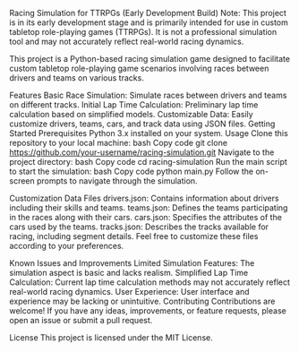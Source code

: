 Racing Simulation for TTRPGs (Early Development Build)
Note: This project is in its early development stage and is primarily intended for use in custom tabletop role-playing games (TTRPGs). It is not a professional simulation tool and may not accurately reflect real-world racing dynamics.

This project is a Python-based racing simulation game designed to facilitate custom tabletop role-playing game scenarios involving races between drivers and teams on various tracks.

Features
Basic Race Simulation: Simulate races between drivers and teams on different tracks.
Initial Lap Time Calculation: Preliminary lap time calculation based on simplified models.
Customizable Data: Easily customize drivers, teams, cars, and track data using JSON files.
Getting Started
Prerequisites
Python 3.x installed on your system.
Usage
Clone this repository to your local machine:
bash
Copy code
git clone https://github.com/your-username/racing-simulation.git
Navigate to the project directory:
bash
Copy code
cd racing-simulation
Run the main script to start the simulation:
bash
Copy code
python main.py
Follow the on-screen prompts to navigate through the simulation.

Customization
Data Files
drivers.json: Contains information about drivers including their skills and teams.
teams.json: Defines the teams participating in the races along with their cars.
cars.json: Specifies the attributes of the cars used by the teams.
tracks.json: Describes the tracks available for racing, including segment details.
Feel free to customize these files according to your preferences.

Known Issues and Improvements
Limited Simulation Features: The simulation aspect is basic and lacks realism.
Simplified Lap Time Calculation: Current lap time calculation methods may not accurately reflect real-world racing dynamics.
User Experience: User interface and experience may be lacking or unintuitive.
Contributing
Contributions are welcome! If you have any ideas, improvements, or feature requests, please open an issue or submit a pull request.

License
This project is licensed under the MIT License.
